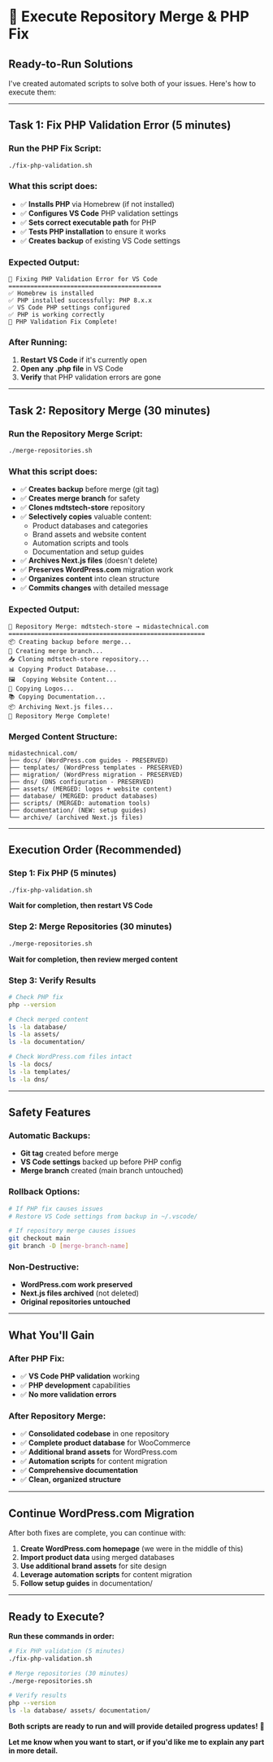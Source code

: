 # 🚀 Execute Repository Merge & PHP Fix

## **Ready-to-Run Solutions**

I've created automated scripts to solve both of your issues. Here's how to execute them:

---

## **Task 1: Fix PHP Validation Error (5 minutes)**

### **Run the PHP Fix Script:**
```bash
./fix-php-validation.sh
```

### **What this script does:**
- ✅ **Installs PHP** via Homebrew (if not installed)
- ✅ **Configures VS Code** PHP validation settings
- ✅ **Sets correct executable path** for PHP
- ✅ **Tests PHP installation** to ensure it works
- ✅ **Creates backup** of existing VS Code settings

### **Expected Output:**
```
🔧 Fixing PHP Validation Error for VS Code
==========================================
✅ Homebrew is installed
✅ PHP installed successfully: PHP 8.x.x
✅ VS Code PHP settings configured
✅ PHP is working correctly
🎉 PHP Validation Fix Complete!
```

### **After Running:**
1. **Restart VS Code** if it's currently open
2. **Open any .php file** in VS Code
3. **Verify** that PHP validation errors are gone

---

## **Task 2: Repository Merge (30 minutes)**

### **Run the Repository Merge Script:**
```bash
./merge-repositories.sh
```

### **What this script does:**
- ✅ **Creates backup** before merge (git tag)
- ✅ **Creates merge branch** for safety
- ✅ **Clones mdtstech-store** repository
- ✅ **Selectively copies** valuable content:
  - Product databases and categories
  - Brand assets and website content
  - Automation scripts and tools
  - Documentation and setup guides
- ✅ **Archives Next.js files** (doesn't delete)
- ✅ **Preserves WordPress.com** migration work
- ✅ **Organizes content** into clean structure
- ✅ **Commits changes** with detailed message

### **Expected Output:**
```
🔄 Repository Merge: mdtstech-store → midastechnical.com
======================================================
📦 Creating backup before merge...
🌿 Creating merge branch...
📥 Cloning mdtstech-store repository...
📊 Copying Product Database...
🖼️  Copying Website Content...
🎨 Copying Logos...
📚 Copying Documentation...
📦 Archiving Next.js files...
🎉 Repository Merge Complete!
```

### **Merged Content Structure:**
```
midastechnical.com/
├── docs/ (WordPress.com guides - PRESERVED)
├── templates/ (WordPress templates - PRESERVED)
├── migration/ (WordPress migration - PRESERVED)
├── dns/ (DNS configuration - PRESERVED)
├── assets/ (MERGED: logos + website content)
├── database/ (MERGED: product databases)
├── scripts/ (MERGED: automation tools)
├── documentation/ (NEW: setup guides)
└── archive/ (archived Next.js files)
```

---

## **Execution Order (Recommended)**

### **Step 1: Fix PHP (5 minutes)**
```bash
./fix-php-validation.sh
```
**Wait for completion, then restart VS Code**

### **Step 2: Merge Repositories (30 minutes)**
```bash
./merge-repositories.sh
```
**Wait for completion, then review merged content**

### **Step 3: Verify Results**
```bash
# Check PHP fix
php --version

# Check merged content
ls -la database/
ls -la assets/
ls -la documentation/

# Check WordPress.com files intact
ls -la docs/
ls -la templates/
ls -la dns/
```

---

## **Safety Features**

### **Automatic Backups:**
- **Git tag** created before merge
- **VS Code settings** backed up before PHP config
- **Merge branch** created (main branch untouched)

### **Rollback Options:**
```bash
# If PHP fix causes issues
# Restore VS Code settings from backup in ~/.vscode/

# If repository merge causes issues
git checkout main
git branch -D [merge-branch-name]
```

### **Non-Destructive:**
- **WordPress.com work preserved**
- **Next.js files archived** (not deleted)
- **Original repositories untouched**

---

## **What You'll Gain**

### **After PHP Fix:**
- ✅ **VS Code PHP validation** working
- ✅ **PHP development** capabilities
- ✅ **No more validation errors**

### **After Repository Merge:**
- ✅ **Consolidated codebase** in one repository
- ✅ **Complete product database** for WooCommerce
- ✅ **Additional brand assets** for WordPress.com
- ✅ **Automation scripts** for content migration
- ✅ **Comprehensive documentation**
- ✅ **Clean, organized structure**

---

## **Continue WordPress.com Migration**

After both fixes are complete, you can continue with:

1. **Create WordPress.com homepage** (we were in the middle of this)
2. **Import product data** using merged databases
3. **Use additional brand assets** for site design
4. **Leverage automation scripts** for content migration
5. **Follow setup guides** in documentation/

---

## **Ready to Execute?**

**Run these commands in order:**

```bash
# Fix PHP validation (5 minutes)
./fix-php-validation.sh

# Merge repositories (30 minutes)  
./merge-repositories.sh

# Verify results
php --version
ls -la database/ assets/ documentation/
```

**Both scripts are ready to run and will provide detailed progress updates!** 🚀

**Let me know when you want to start, or if you'd like me to explain any part in more detail.**
